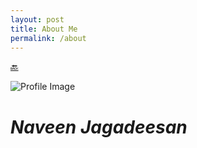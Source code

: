 ```yaml
---
layout: post
title: About Me
permalink: /about
---
```


[🔙](/)<br>

![Profile Image]()

<h1><i>Naveen Jagadeesan</i></h1>
